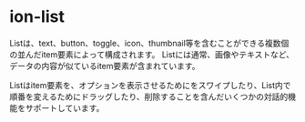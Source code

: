 # ion-list

Listは、text、button、toggle、icon、thumbnail等を含むことができる複数個の並んだitem要素によって構成されます。
Listには通常、画像やテキストなど、データの内容が似ているitem要素が含まれています。

Listはitem要素を、オプションを表示させるためにをスワイプしたり、List内で順番を変えるためにドラッグしたり、削除することを含んだいくつかの対話的機能をサポートしています。
